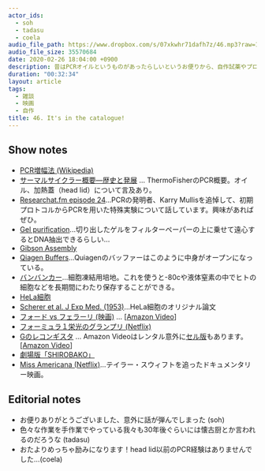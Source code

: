 ```yaml
---
actor_ids:
  - soh
  - tadasu
  - coela
audio_file_path: https://www.dropbox.com/s/07xkwhr71dafh7z/46.mp3?raw=1
audio_file_size: 35570684
date: 2020-02-26 18:04:00 +0900
description: 昔はPCRオイルというものがあったらしいというお便りから、自作試薬やプロトコル、培養細胞と人権、おすすめ映画について話しました。
duration: "00:32:34"
layout: article
tags: 
  - 雑談
  - 映画
  - 自作
title: 46. It's in the catalogue!
---
```


## Show notes
- [PCR増幅法 (Wikipedia)](https://ja.wikipedia.org/wiki/%E3%83%9D%E3%83%AA%E3%83%A1%E3%83%A9%E3%83%BC%E3%82%BC%E9%80%A3%E9%8E%96%E5%8F%8D%E5%BF%9C)
- [サーマルサイクラー概要—歴史と発展](https://www.thermofisher.com/jp/ja/home/life-science/cloning/cloning-learning-center/invitrogen-school-of-molecular-biology/pcr-education/pcr-thermal-cyclers/pcr-thermal-cyclers-overview.html) ... ThermoFisherのPCR概要。オイル、加熱蓋（head lid）について言及あり。
- [Researchat.fm episode 24](https://researchat.fm/episode/24)...PCRの発明者、Karry Mullisを追悼して、初期プロトコルからPCRを用いた特殊実験について話しています。興味があればぜひ。
- [Gel purification](https://twitter.com/mb_bucherlab/status/1230922778372714496)...切り出したゲルをフィルターペーパーの上に乗せて遠心するとDNA抽出できるらしい...
- [Gibson Assembly](https://www.nebj.jp/products/detail/1238)
- [Qiagen Buffers](https://openwetware.org/wiki/Qiagen_Buffers)...Quiagenのバッファーはこのように中身がオープンになっている。
- [バンバンカー](https://www.n-genetics.com/products/search/detail.html?product_id=2966)...細胞凍結用培地。これを使うと-80cや液体窒素の中でヒトの細胞などを長期間にわたり保存することができる。
- [HeLa細胞](https://ja.wikipedia.org/wiki/HeLa%E7%B4%B0%E8%83%9E)
- [Scherer et al. J Exp Med. (1953)](https://www.ncbi.nlm.nih.gov/pmc/articles/PMC2136303/)...HeLa細胞のオリジナル論文
- [フォード vs フェラーリ (映画)](http://www.foxmovies-jp.com/fordvsferrari/) ... \[[Amazon Video](https://www.amazon.co.jp/dp/B085G1RVMM/?tag=researchatf04-22)\]
- [フォーミュラ１栄光のグランプリ (Netflix)](https://www.netflix.com/jp/title/80204890)
- [Gのレコンギスタ](http://www.g-reco.net/) ... Amazon Videoはレンタル意外に[セル版](https://www.amazon.co.jp/dp/B081T1K7RL/?tag=researchatf04-22)もあります。 \[[Amazon Video](https://www.amazon.co.jp/dp/B081T376VP/?tag=researchatf04-22)\]
- [劇場版「SHIROBAKO」](http://shirobako-movie.com/)
- [Miss Americana (Netflix)](https://www.netflix.com/jp/title/81028336)...テイラー・スウィフトを追ったドキュメンタリー映画。

## Editorial notes
- お便りありがとうございました、意外に話が弾んでしまった (soh)
- 色々な作業を手作業でやっている我々も30年後ぐらいには懐古厨とか言われるのだろうな (tadasu)
- おたよりめっちゃ励みになります！head lid以前のPCR経験はありませんでした…(coela)
